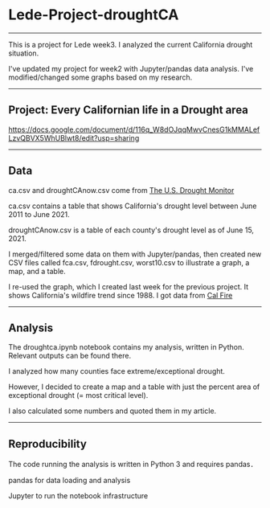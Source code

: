 # Lede-Project-droughtCA
---
This is a project for Lede week3. I analyzed the current California drought situation.

I've updated my project for week2 with Jupyter/pandas data analysis. I've modified/changed some graphs based on my research.


---
## Project: Every Californian life in a Drought area

https://docs.google.com/document/d/116q_W8dOJqqMwvCnesG1kMMALefLzvQBVX5WhUBlwt8/edit?usp=sharing

---
## Data

ca.csv and droughtCAnow.csv come from [The U.S. Drought Monitor](https://droughtmonitor.unl.edu/DmData/DataDownload/ComprehensiveStatistics.aspx)

ca.csv contains a table that shows California's drought level between June 2011 to June 2021.

droughtCAnow.csv is a table of each county's drought level as of June 15, 2021.

I merged/filtered some data on them with Jupyter/pandas, 
then created new CSV files called fca.csv, fdrought.csv, worst10.csv to illustrate a graph, a map, and a table.

I re-used the graph, which I created last week for the previous project. It shows California's wildfire trend since 1988. 
I got data from [Cal Fire](https://www.fire.ca.gov/stats-events/)

---
## Analysis

The droughtca.ipynb notebook contains my analysis, written in Python. Relevant outputs can be found there.

I analyzed how many counties face extreme/exceptional drought.

However, I decided to create a map and a table with just the percent area of exceptional drought (= most critical level).

I also calculated some numbers and quoted them in my article.

---
## Reproducibility

The code running the analysis is written in Python 3 and requires pandas．

pandas for data loading and analysis

Jupyter to run the notebook infrastructure


